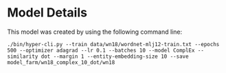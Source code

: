 
# Model Details

This model was created by using the following command line:

```
./bin/hyper-cli.py --train data/wn18/wordnet-mlj12-train.txt --epochs 500 --optimizer adagrad --lr 0.1 --batches 10 --model ComplEx --similarity dot --margin 1 --entity-embedding-size 10 --save model_farm/wn18_complex_10_dot/wn18
```
        